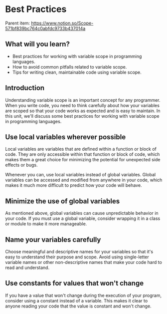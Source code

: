 # Best Practices

Parent item: https://www.notion.so/Scope-571bf839bc764c0abfdc9733b437014a

## What will you learn?

- Best practices for working with variable scope in programming languages.
- How to avoid common pitfalls related to variable scope.
- Tips for writing clean, maintainable code using variable scope.

## Introduction

Understanding variable scope is an important concept for any programmer. When you write code, you need to think carefully about how your variables are scoped so that your code works as expected and is easy to maintain. In this unit, we'll discuss some best practices for working with variable scope in programming languages.

## Use local variables wherever possible

Local variables are variables that are defined within a function or block of code. They are only accessible within that function or block of code, which makes them a great choice for minimizing the potential for unexpected side effects or bugs.

Whenever you can, use local variables instead of global variables. Global variables can be accessed and modified from anywhere in your code, which makes it much more difficult to predict how your code will behave.

## Minimize the use of global variables

As mentioned above, global variables can cause unpredictable behavior in your code. If you must use a global variable, consider wrapping it in a class or module to make it more manageable.

## Name your variables carefully

Choose meaningful and descriptive names for your variables so that it's easy to understand their purpose and scope. Avoid using single-letter variable names or other non-descriptive names that make your code hard to read and understand.

## Use constants for values that won't change

If you have a value that won't change during the execution of your program, consider using a constant instead of a variable. This makes it clear to anyone reading your code that the value is constant and won't change.